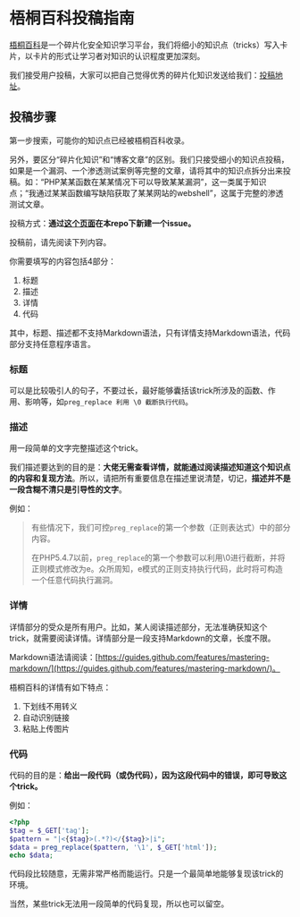 # 梧桐百科投稿指南

[梧桐百科][2]是一个碎片化安全知识学习平台，我们将细小的知识点（tricks）写入卡片，以卡片的形式让学习者对知识的认识程度更加深刻。

我们接受用户投稿，大家可以把自己觉得优秀的碎片化知识发送给我们：[投稿地址][1]。

## 投稿步骤

第一步搜索，可能你的知识点已经被梧桐百科收录。

另外，要区分“碎片化知识”和“博客文章”的区别。我们只接受细小的知识点投稿，如果是一个漏洞、一个渗透测试案例等完整的文章，请将其中的知识点拆分出来投稿。如：“PHP某某函数在某某情况下可以导致某某漏洞”，这一类属于知识点；“我通过某某函数编写缺陷获取了某某网站的webshell”，这属于完整的渗透测试文章。

投稿方式：**通过[这个页面][1]在本repo下新建一个issue。**

投稿前，请先阅读下列内容。

你需要填写的内容包括4部分：

1. 标题
2. 描述
3. 详情
4. 代码

其中，标题、描述都不支持Markdown语法，只有详情支持Markdown语法，代码部分支持任意程序语言。

### 标题

可以是比较吸引人的句子，不要过长，最好能够囊括该trick所涉及的函数、作用、影响等，如`preg_replace 利用 \0 截断执行代码`。

### 描述

用一段简单的文字完整描述这个trick。

我们描述要达到的目的是：**大佬无需查看详情，就能通过阅读描述知道这个知识点的内容和复现方法**。所以，请把所有重要信息在描述里说清楚，切记，**描述并不是一段含糊不清只是引导性的文字**。

例如：

> 有些情况下，我们可控`preg_replace`的第一个参数（正则表达式）中的部分内容。
> 
> 在PHP5.4.7以前，`preg_replace`的第一个参数可以利用\0进行截断，并将正则模式修改为e。众所周知，e模式的正则支持执行代码，此时将可构造一个任意代码执行漏洞。

### 详情

详情部分的受众是所有用户。比如，某人阅读描述部分，无法准确获知这个trick，就需要阅读详情。详情部分是一段支持Markdown的文章，长度不限。

Markdown语法请阅读：[https://guides.github.com/features/mastering-markdown/](https://guides.github.com/features/mastering-markdown/)。

梧桐百科的详情有如下特点：

1. 下划线不用转义
2. 自动识别链接
3. 粘贴上传图片

### 代码

代码的目的是：**给出一段代码（或伪代码），因为这段代码中的错误，即可导致这个trick。**

例如：

```php
<?php
$tag = $_GET['tag'];
$pattern = "|<{$tag}>(.*?)</{$tag}>|i";
$data = preg_replace($pattern, '\1', $_GET['html']);
echo $data;
```

代码段比较随意，无需非常严格而能运行。只是一个最简单地能够复现该trick的环境。

当然，某些trick无法用一段简单的代码复现，所以也可以留空。

[1]: https://github.com/tricking-io/contribution/issues/new?template=trick--.md
[2]: https://tricking.io/
